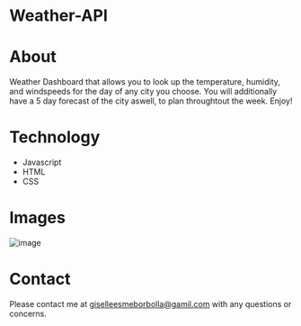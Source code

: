 # Weather-API

# About
Weather Dashboard that allows you to look up the temperature, humidity, and windspeeds for the day of any city you choose. You will additionally have a 5 day forecast of the city aswell, to plan throughtout the week. Enjoy!


# Technology

* Javascript
* HTML
* CSS

# Images

![image](https://user-images.githubusercontent.com/89003419/140012156-8f34b05c-9bbd-4c96-86ab-3ef081870857.png)


# Contact

Please contact me at giselleesmeborbolla@gamil.com with any questions or concerns.

